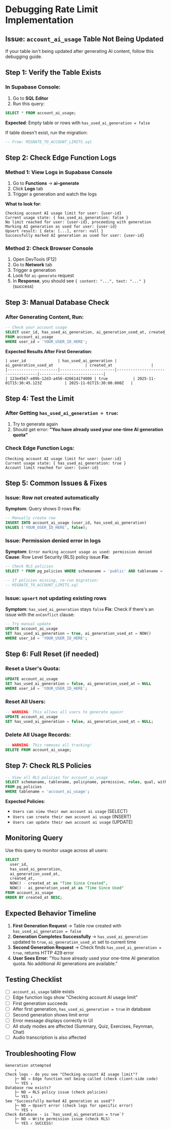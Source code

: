 # Debugging Rate Limit Implementation

## Issue: `account_ai_usage` Table Not Being Updated

If your table isn't being updated after generating AI content, follow this debugging guide.

## Step 1: Verify the Table Exists

### In Supabase Console:
1. Go to **SQL Editor**
2. Run this query:
```sql
SELECT * FROM account_ai_usage;
```

**Expected**: Empty table or rows with `has_used_ai_generation = false`

If table doesn't exist, run the migration:
```sql
-- From: MIGRATE_TO_ACCOUNT_LIMITS.sql
```

## Step 2: Check Edge Function Logs

### Method 1: View Logs in Supabase Console
1. Go to **Functions** → **ai-generate**
2. Click **Logs** tab
3. Trigger a generation and watch the logs

**What to look for**:
```
Checking account AI usage limit for user: {user-id}
Current usage state: { has_used_ai_generation: false }
No limit reached for user: {user-id}, proceeding with generation
Marking AI generation as used for user: {user-id}
Upsert result: { data: [...], error: null }
Successfully marked AI generation as used for user: {user-id}
```

### Method 2: Check Browser Console
1. Open DevTools (F12)
2. Go to **Network** tab
3. Trigger a generation
4. Look for `ai-generate` request
5. In **Response**, you should see `{ content: "...", text: "..." }` (success)

## Step 3: Manual Database Check

### After Generating Content, Run:
```sql
-- Check your account usage
SELECT user_id, has_used_ai_generation, ai_generation_used_at, created_at 
FROM account_ai_usage 
WHERE user_id = 'YOUR_USER_ID_HERE';
```

**Expected Results After First Generation**:
```
| user_id              | has_used_ai_generation | ai_generation_used_at              | created_at                 |
|----------------------|------------------------|-----------------------------------|----------------------------|
| 123e4567-e89b-12d3-a456-426614174000 | true           | 2025-11-01T15:30:45.123Z          | 2025-11-01T15:30:00.000Z   |
```

## Step 4: Test the Limit

### After Getting `has_used_ai_generation = true`:
1. Try to generate again
2. Should get error: **"You have already used your one-time AI generation quota"**

### Check Edge Function Logs:
```
Checking account AI usage limit for user: {user-id}
Current usage state: { has_used_ai_generation: true }
Account limit reached for user: {user-id}
```

## Step 5: Common Issues & Fixes

### Issue: Row not created automatically
**Symptom**: Query shows 0 rows
**Fix**: 
```sql
-- Manually create row
INSERT INTO account_ai_usage (user_id, has_used_ai_generation)
VALUES ('YOUR_USER_ID_HERE', false);
```

### Issue: Permission denied error in logs
**Symptom**: `Error marking account usage as used: permission denied`
**Cause**: Row Level Security (RLS) policy issue
**Fix**:
```sql
-- Check RLS policies
SELECT * FROM pg_policies WHERE schemaname = 'public' AND tablename = 'account_ai_usage';

-- If policies missing, re-run migration:
-- MIGRATE_TO_ACCOUNT_LIMITS.sql
```

### Issue: `upsert` not updating existing rows
**Symptom**: `has_used_ai_generation` stays `false`
**Fix**: Check if there's an issue with the `onConflict` clause:
```sql
-- Try manual update
UPDATE account_ai_usage 
SET has_used_ai_generation = true, ai_generation_used_at = NOW()
WHERE user_id = 'YOUR_USER_ID_HERE';
```

## Step 6: Full Reset (if needed)

### Reset a User's Quota:
```sql
UPDATE account_ai_usage 
SET has_used_ai_generation = false, ai_generation_used_at = NULL
WHERE user_id = 'YOUR_USER_ID_HERE';
```

### Reset All Users:
```sql
-- WARNING: This allows all users to generate again!
UPDATE account_ai_usage 
SET has_used_ai_generation = false, ai_generation_used_at = NULL;
```

### Delete All Usage Records:
```sql
-- WARNING: This removes all tracking!
DELETE FROM account_ai_usage;
```

## Step 7: Check RLS Policies

```sql
-- View all RLS policies for account_ai_usage
SELECT schemaname, tablename, policyname, permissive, roles, qual, with_check
FROM pg_policies 
WHERE tablename = 'account_ai_usage';
```

**Expected Policies**:
- `Users can view their own account ai usage` (SELECT)
- `Users can create their own account ai usage` (INSERT)
- `Users can update their own account ai usage` (UPDATE)

## Monitoring Query

Use this query to monitor usage across all users:
```sql
SELECT 
  user_id,
  has_used_ai_generation,
  ai_generation_used_at,
  created_at,
  NOW() - created_at as "Time Since Created",
  NOW() - ai_generation_used_at as "Time Since Used"
FROM account_ai_usage
ORDER BY created_at DESC;
```

## Expected Behavior Timeline

1. **First Generation Request** → Table row created with `has_used_ai_generation = false`
2. **Generation Completes Successfully** → `has_used_ai_generation` updated to `true`, `ai_generation_used_at` set to current time
3. **Second Generation Request** → Check finds `has_used_ai_generation = true`, returns HTTP 429 error
4. **User Sees Error**: "You have already used your one-time AI generation quota. No additional AI generations are available."

## Testing Checklist

- [ ] `account_ai_usage` table exists
- [ ] Edge function logs show "Checking account AI usage limit"
- [ ] First generation succeeds
- [ ] After first generation, `has_used_ai_generation = true` in database
- [ ] Second generation shows limit error
- [ ] Error message displays correctly in UI
- [ ] All study modes are affected (Summary, Quiz, Exercises, Feynman, Chat)
- [ ] Audio transcription is also affected

## Troubleshooting Flow

```
Generation attempted
    ↓
Check logs - do you see "Checking account AI usage limit"?
    ├─ NO → Edge function not being called (check client-side code)
    └─ YES ↓
Database row exists?
    ├─ NO → RLS policy issue (check policies)
    └─ YES ↓
See "Successfully marked AI generation as used"?
    ├─ NO → Upsert error (check logs for specific error)
    └─ YES ↓
Check database - is `has_used_ai_generation = true`?
    ├─ NO → Write permission issue (check RLS)
    └─ YES ✓ SUCCESS!
```
